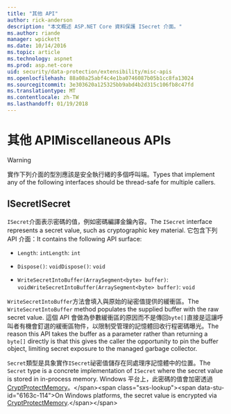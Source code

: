 ```yaml
---
title: "其他 API"
author: rick-anderson
description: "本文概述 ASP.NET Core 資料保護 ISecret 介面。"
ms.author: riande
manager: wpickett
ms.date: 10/14/2016
ms.topic: article
ms.technology: aspnet
ms.prod: asp.net-core
uid: security/data-protection/extensibility/misc-apis
ms.openlocfilehash: 88a08a25abf4c4e1ba0746087b05b1cc8fa13024
ms.sourcegitcommit: 3e303620a125325bb9abd4b2d315c106fb8c47fd
ms.translationtype: MT
ms.contentlocale: zh-TW
ms.lasthandoff: 01/19/2018
---
```

# <a name="miscellaneous-apis"></a><span data-ttu-id="6163c-103">其他 API</span><span class="sxs-lookup"><span data-stu-id="6163c-103">Miscellaneous APIs</span></span>

<a name="data-protection-extensibility-mics-apis"></a>

>[!WARNING]
> <span data-ttu-id="6163c-104">實作下列介面的型別應該是安全執行緒的多個呼叫端。</span><span class="sxs-lookup"><span data-stu-id="6163c-104">Types that implement any of the following interfaces should be thread-safe for multiple callers.</span></span>

## <a name="isecret"></a><span data-ttu-id="6163c-105">ISecret</span><span class="sxs-lookup"><span data-stu-id="6163c-105">ISecret</span></span>

<span data-ttu-id="6163c-106">`ISecret`介面表示密碼的值，例如密碼編譯金鑰內容。</span><span class="sxs-lookup"><span data-stu-id="6163c-106">The `ISecret` interface represents a secret value, such as cryptographic key material.</span></span> <span data-ttu-id="6163c-107">它包含下列 API 介面：</span><span class="sxs-lookup"><span data-stu-id="6163c-107">It contains the following API surface:</span></span>

* <span data-ttu-id="6163c-108">`Length`: `int`</span><span class="sxs-lookup"><span data-stu-id="6163c-108">`Length`: `int`</span></span>

* <span data-ttu-id="6163c-109">`Dispose()`: `void`</span><span class="sxs-lookup"><span data-stu-id="6163c-109">`Dispose()`: `void`</span></span>

* <span data-ttu-id="6163c-110">`WriteSecretIntoBuffer(ArraySegment<byte> buffer)`: `void`</span><span class="sxs-lookup"><span data-stu-id="6163c-110">`WriteSecretIntoBuffer(ArraySegment<byte> buffer)`: `void`</span></span>

<span data-ttu-id="6163c-111">`WriteSecretIntoBuffer`方法會填入與原始的祕密值提供的緩衝區。</span><span class="sxs-lookup"><span data-stu-id="6163c-111">The `WriteSecretIntoBuffer` method populates the supplied buffer with the raw secret value.</span></span> <span data-ttu-id="6163c-112">這個 API 會做為參數緩衝區的原因而不是傳回`byte[]`直接是這讓呼叫者有機會釘選的緩衝區物件，以限制受管理的記憶體回收行程密碼曝光。</span><span class="sxs-lookup"><span data-stu-id="6163c-112">The reason this API takes the buffer as a parameter rather than returning a `byte[]` directly is that this gives the caller the opportunity to pin the buffer object, limiting secret exposure to the managed garbage collector.</span></span>

<span data-ttu-id="6163c-113">`Secret`類型是具象實作`ISecret`祕密值儲存在同處理序記憶體中的位置。</span><span class="sxs-lookup"><span data-stu-id="6163c-113">The `Secret` type is a concrete implementation of `ISecret` where the secret value is stored in in-process memory.</span></span> <span data-ttu-id="6163c-114">Windows 平台上，此密碼的值會加密透過[CryptProtectMemory](https://msdn.microsoft.com/library/windows/desktop/aa380262(v=vs.85).aspx)。</span><span class="sxs-lookup"><span data-stu-id="6163c-114">On Windows platforms, the secret value is encrypted via [CryptProtectMemory](https://msdn.microsoft.com/library/windows/desktop/aa380262(v=vs.85).aspx).</span></span>

